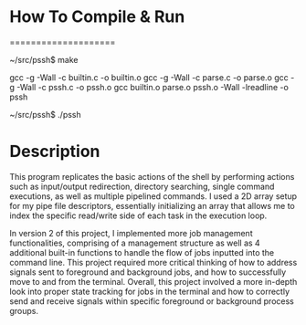 # How To Compile & Run
====================

~/src/pssh$ make

  gcc -g -Wall -c builtin.c -o builtin.o
  gcc -g -Wall -c parse.c -o parse.o
  gcc -g -Wall -c pssh.c -o pssh.o
  gcc builtin.o parse.o pssh.o -Wall -lreadline -o pssh
  
~/src/pssh$ ./pssh

Description
===========
This program replicates the basic actions of the shell by performing actions such as input/output redirection, directory searching, single command executions, as well as multiple pipelined commands. I used a 2D array setup for my pipe file descriptors, essentially initializing an array that allows me to index the specific read/write side of each task in the execution loop.

In version 2 of this project, I implemented more job management functionalities, comprising of a management structure as well as 4 additional built-in functions to handle the flow of jobs inputted into the command line. This project required more critical thinking of how to address signals sent to foreground and background jobs, and how to successfully move to and from the terminal. Overall, this project involved a more in-depth look into proper state tracking for jobs in the terminal and how to correctly send and receive signals within specific foreground or background process groups.
